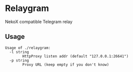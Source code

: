 # Relaygram

NekoX compatible Telegram relay

## Usage

```shell
Usage of ./relaygram:
  -l string
        HttpProxy listen addr (default "127.0.0.1:26641")
  -p string
        Proxy URL (keep empty if you don't know)
```
